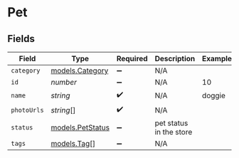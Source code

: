 # Pet


## Fields

| Field                                      | Type                                       | Required                                   | Description                                | Example                                    |
| ------------------------------------------ | ------------------------------------------ | ------------------------------------------ | ------------------------------------------ | ------------------------------------------ |
| `category`                                 | [models.Category](../models/category.md)   | :heavy_minus_sign:                         | N/A                                        |                                            |
| `id`                                       | *number*                                   | :heavy_minus_sign:                         | N/A                                        | 10                                         |
| `name`                                     | *string*                                   | :heavy_check_mark:                         | N/A                                        | doggie                                     |
| `photoUrls`                                | *string*[]                                 | :heavy_check_mark:                         | N/A                                        |                                            |
| `status`                                   | [models.PetStatus](../models/petstatus.md) | :heavy_minus_sign:                         | pet status in the store                    |                                            |
| `tags`                                     | [models.Tag](../models/tag.md)[]           | :heavy_minus_sign:                         | N/A                                        |                                            |